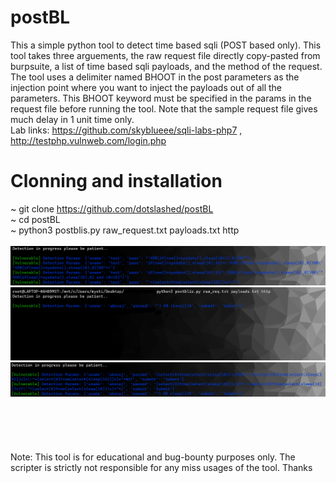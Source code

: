 # postBL
This a simple python tool to detect time based sqli (POST based only). This tool takes three arguements, the raw request file directly copy-pasted from burpsuite, a list of time based sqli payloads, and the method of the request. The tool uses a delimiter named BHOOT in the post parameters as the injection point where you want to inject the payloads out of all the parameters. This BHOOT keyword must be specified in the params in the request file before running the tool. Note that the sample request file gives much delay in 1 unit time only. \
Lab links: https://github.com/skyblueee/sqli-labs-php7 , http://testphp.vulnweb.com/login.php
# Clonning and installation
~ git clone https://github.com/dotslashed/postBL \
~ cd postBL \
~ python3 postblis.py raw_request.txt payloads.txt http \
\
![alt text](https://github.com/dotslashed/postBL/raw/main/sni-2.PNG)
\
![alt text](https://github.com/dotslashed/postBL/raw/main/postblisi.PNG)
\
![alt text](https://github.com/dotslashed/postBL/raw/main/snip1.PNG)
\
\
\
\
\
\
Note: This tool is for educational and bug-bounty purposes only. The scripter is strictly not responsible for any miss usages of the tool. Thanks
